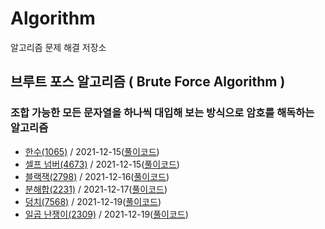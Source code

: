 # Algorithm
알고리즘 문제 해결 저장소

## 브루트 포스 알고리즘 ( Brute Force Algorithm )
### 조합 가능한 모든 문자열을 하나씩 대입해 보는 방식으로 암호를 해독하는 알고리즘
- [한수(1065)](https://www.acmicpc.net/problem/1065) / 2021-12-15([풀이코드](https://github.com/hkdong0694/Algorithm/blob/master/src/Problem_1065/Main.java))
- [셀프 넘버(4673)](https://www.acmicpc.net/problem/4673) / 2021-12-15([풀이코드](https://github.com/hkdong0694/Algorithm/blob/master/src/Problem_4673/Main.java))
- [블랙잭(2798)](https://www.acmicpc.net/problem/2798) / 2021-12-16([풀이코드](https://github.com/hkdong0694/Algorithm/blob/master/src/Problem_2798/Main.java))
- [분해합(2231)](https://www.acmicpc.net/problem/2231) / 2021-12-17([풀이코드](https://github.com/hkdong0694/Algorithm/blob/master/src/Problem_2231/Main.java))
- [덩치(7568)](https://www.acmicpc.net/problem/7568) / 2021-12-19([풀이코드](https://github.com/hkdong0694/Algorithm/blob/master/src/Problem_7568/Main.java))
- [일곱 난쟁이(2309)](https://www.acmicpc.net/problem/2309) / 2021-12-19([풀이코드](https://github.com/hkdong0694/Algorithm/blob/master/src/Problem_2309/Main.java))
